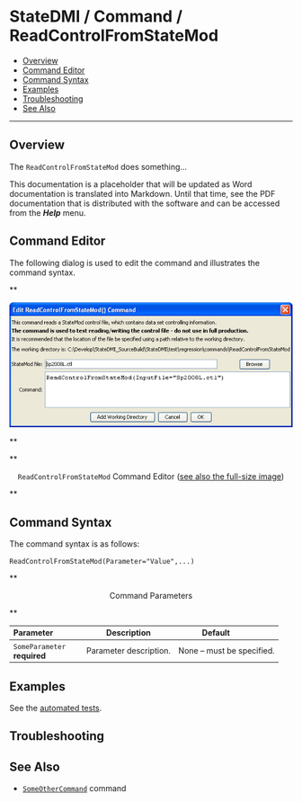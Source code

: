 # StateDMI / Command / ReadControlFromStateMod #

* [Overview](#overview)
* [Command Editor](#command-editor)
* [Command Syntax](#command-syntax)
* [Examples](#examples)
* [Troubleshooting](#troubleshooting)
* [See Also](#see-also)

-------------------------

## Overview ##

The `ReadControlFromStateMod` does something...

This documentation is a placeholder that will be updated as Word documentation is translated into Markdown.
Until that time, see the PDF documentation that is distributed with the software and can be accessed
from the ***Help*** menu.

## Command Editor ##

The following dialog is used to edit the command and illustrates the command syntax.

**<p style="text-align: center;">
![ReadControlFromStateMod](ReadControlFromStateMod.png)
</p>**

**<p style="text-align: center;">
`ReadControlFromStateMod` Command Editor (<a href="../ReadControlFromStateMod.png">see also the full-size image</a>)
</p>**

## Command Syntax ##

The command syntax is as follows:

```text
ReadControlFromStateMod(Parameter="Value",...)
```
**<p style="text-align: center;">
Command Parameters
</p>**

| **Parameter**&nbsp;&nbsp;&nbsp;&nbsp;&nbsp;&nbsp;&nbsp;&nbsp;&nbsp;&nbsp;&nbsp;&nbsp; | **Description** | **Default**&nbsp;&nbsp;&nbsp;&nbsp;&nbsp;&nbsp;&nbsp;&nbsp;&nbsp;&nbsp; |
| --------------|-----------------|----------------- |
|`SomeParameter`<br>**required**|Parameter description.|None – must be specified.|

## Examples ##

See the [automated tests](https://github.com/OpenCDSS/cdss-app-statedmi-test/tree/master/test/regression/commands/ReadControlFromStateMod).

## Troubleshooting ##

## See Also ##

* [`SomeOtherCommand`](../SomeOtherCommand/SomeOtherCommand) command
